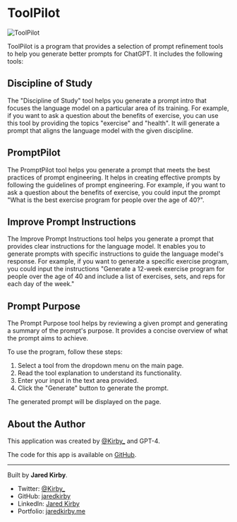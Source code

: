# ToolPilot

![ToolPilot](https://cdn.discordapp.com/attachments/1061712169143652403/1117866826727166123/Kirby_a_vector_image_of_a_wise_old_robot_with_a_long_beard_made_ebfee1f3-eca4-4947-a22e-39217c5ae958.png)

ToolPilot is a program that provides a selection of prompt refinement tools to help you generate better prompts for ChatGPT. It includes the following tools:

## Discipline of Study

The "Discipline of Study" tool helps you generate a prompt intro that focuses the language model on a particular area of its training. For example, if you want to ask a question about the benefits of exercise, you can use this tool by providing the topics "exercise" and "health". It will generate a prompt that aligns the language model with the given discipline.

## PromptPilot

The PromptPilot tool helps you generate a prompt that meets the best practices of prompt engineering. It helps in creating effective prompts by following the guidelines of prompt engineering. For example, if you want to ask a question about the benefits of exercise, you could input the prompt "What is the best exercise program for people over the age of 40?".

## Improve Prompt Instructions

The Improve Prompt Instructions tool helps you generate a prompt that provides clear instructions for the language model. It enables you to generate prompts with specific instructions to guide the language model's response. For example, if you want to generate a specific exercise program, you could input the instructions "Generate a 12-week exercise program for people over the age of 40 and include a list of exercises, sets, and reps for each day of the week."

## Prompt Purpose

The Prompt Purpose tool helps by reviewing a given prompt and generating a summary of the prompt's purpose. It provides a concise overview of what the prompt aims to achieve.

To use the program, follow these steps:

1. Select a tool from the dropdown menu on the main page.
2. Read the tool explanation to understand its functionality.
3. Enter your input in the text area provided.
4. Click the "Generate" button to generate the prompt.

The generated prompt will be displayed on the page.

## About the Author

This application was created by [@Kirby\_](https://twitter.com/Kirby_) and GPT-4.

The code for this app is available on [GitHub](https://github.com/jaredkirby).

---

Built by **Jared Kirby**.

- Twitter: [@Kirby\_](https://twitter.com/Kirby_)
- GitHub: [jaredkirby](https://github.com/jaredkirby)
- LinkedIn: [Jared Kirby](https://www.linkedin.com/in/jared-kirby/)
- Portfolio: [jaredkirby.me](https://www.jaredkirby.me)
